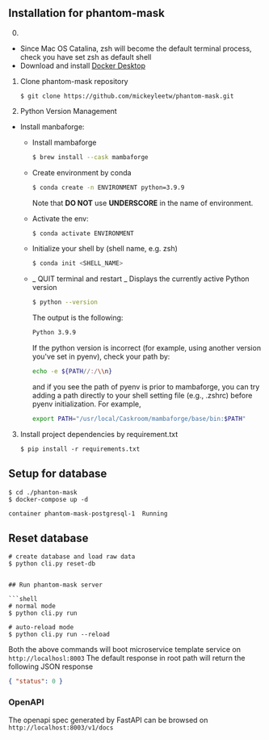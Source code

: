 ## Installation for phantom-mask

0.
  - Since Mac OS Catalina, zsh will become the default terminal process, check you have set zsh as default shell
  - Download and install [Docker Desktop](https://www.docker.com/products/docker-desktop)

1. Clone phantom-mask repository

   ```shell
   $ git clone https://github.com/mickeyleetw/phantom-mask.git
   ```

2. Python Version Management

  - Install manbaforge:

    - Install mambaforge
      ```sh
      $ brew install --cask mambaforge
      ```
    - Create environment by conda

      ```sh
      $ conda create -n ENVIRONMENT python=3.9.9
      ```

      Note that **DO NOT** use **UNDERSCORE** in the name of environment.
    - Activate the env:

      ```sh
      $ conda activate ENVIRONMENT
      ```

    - Initialize your shell by (shell name, e.g. zsh)

      ```sh
      $ conda init <SHELL_NAME>
      ```

    - _ QUIT terminal and restart _
      Displays the currently active Python version

      ```sh
      $ python --version
      ```

      The output is the following:

      ```sh
      Python 3.9.9
      ```

      If the python version is incorrect (for example, using another version you've set in pyenv),
      check your path by:

      ```sh
      echo -e ${PATH//:/\\n}
      ```

      and if you see the path of pyenv is prior to mambaforge, you can try adding a path directly to your shell setting file (e.g., .zshrc) before pyenv initialization. For example,

      ```sh
      export PATH="/usr/local/Caskroom/mambaforge/base/bin:$PATH"
      ```


3. Install project dependencies by requirement.txt

   ```shell
   $ pip install -r requirements.txt
   ```

## Setup for database

   ```shell
   $ cd ./phanton-mask
   $ docker-compose up -d
   ```

   ```shell
   container phantom-mask-postgresql-1  Running
   ```


## Reset database

```shell
# create database and load raw data
$ python cli.py reset-db


## Run phantom-mask server

```shell
# normal mode
$ python cli.py run

# auto-reload mode
$ python cli.py run --reload
```

Both the above commands will boot microservice template service on `http://localhosl:8003`
The default response in root path will return the following JSON response

```json
{ "status": 0 }
```

### OpenAPI

The openapi spec generated by FastAPI can be browsed on `http://localhost:8003/v1/docs`

